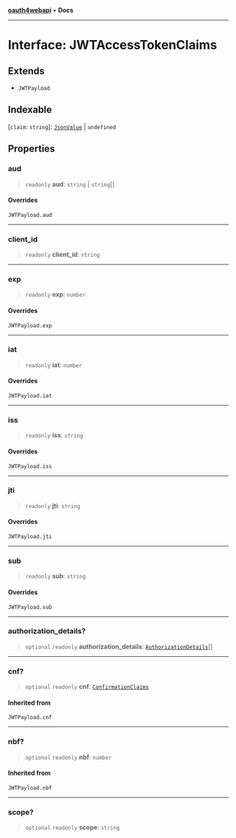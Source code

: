 [**oauth4webapi**](../README.md) • **Docs**

***

# Interface: JWTAccessTokenClaims

## Extends

- `JWTPayload`

## Indexable

 \[`claim`: `string`\]: [`JsonValue`](../type-aliases/JsonValue.md) \| `undefined`

## Properties

### aud

> `readonly` **aud**: `string` \| `string`[]

#### Overrides

`JWTPayload.aud`

***

### client\_id

> `readonly` **client\_id**: `string`

***

### exp

> `readonly` **exp**: `number`

#### Overrides

`JWTPayload.exp`

***

### iat

> `readonly` **iat**: `number`

#### Overrides

`JWTPayload.iat`

***

### iss

> `readonly` **iss**: `string`

#### Overrides

`JWTPayload.iss`

***

### jti

> `readonly` **jti**: `string`

#### Overrides

`JWTPayload.jti`

***

### sub

> `readonly` **sub**: `string`

#### Overrides

`JWTPayload.sub`

***

### authorization\_details?

> `optional` `readonly` **authorization\_details**: [`AuthorizationDetails`](AuthorizationDetails.md)[]

***

### cnf?

> `optional` `readonly` **cnf**: [`ConfirmationClaims`](ConfirmationClaims.md)

#### Inherited from

`JWTPayload.cnf`

***

### nbf?

> `optional` `readonly` **nbf**: `number`

#### Inherited from

`JWTPayload.nbf`

***

### scope?

> `optional` `readonly` **scope**: `string`
